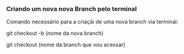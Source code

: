 ### Criando um nova nova Branch pelo terminal

Comando necessário para a criaçãi de uma nova branch via terminal:

git checkout -b (nome da nova branch)

git checkout (nome da branch que vou acessar)
